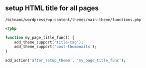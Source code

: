 ## setup HTML title for all pages
`/bitnami/wordpress/wp-content/themes/main-theme/functions.php`
```php
<?php

function my_page_title_func() {
    add_theme_support('title-tag');
    add_theme_support('post-thumbnails');
}

add_action('after_setup_theme', 'my_page_title_func');
```
